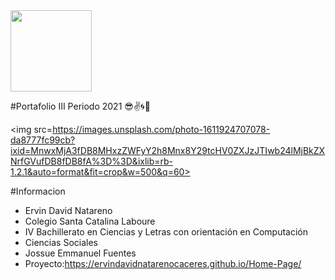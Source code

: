 <img width=130px src=https://camo.githubusercontent.com/a79a474294819dde7c47449a78e0f42d2a148786e983ac8f1746bd4395a6ff32/68747470733a2f2f6a656675656e74657338302e6769746875622e696f2f7374617275705f73636c2f696d672f6c6f676f5f53434c2532302833292e706e67>


#Portafolio III Periodo 2021 😎✌🌀🐂



<img  src=https://images.unsplash.com/photo-1611924707078-da8777fc99cb?ixid=MnwxMjA3fDB8MHxzZWFyY2h8Mnx8Y29tcHV0ZXJzJTIwb24lMjBkZXNrfGVufDB8fDB8fA%3D%3D&ixlib=rb-1.2.1&auto=format&fit=crop&w=500&q=60>

#Informacion
- Ervin David Natareno
- Colegio Santa Catalina Laboure
- IV Bachillerato en Ciencias y Letras con orientación en Computación 
- Ciencias Sociales
- Jossue Emmanuel Fuentes
- Proyecto:https://ervindavidnatarenocaceres.github.io/Home-Page/




